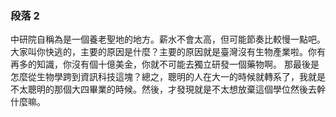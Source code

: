 ### 段落 2

中研院自稱為是一個養老聖地的地方。薪水不會太高，但可能節奏比較慢一點吧。大家叫你快逃的，主要的原因是什麼？主要的原因就是臺灣沒有生物產業啦。你有再多的知識，你沒有個十億美金，你就不可能去獨立研發一個藥物啊。
那最後是怎麼從生物學跨到資訊科技這塊？總之，聰明的人在大一的時候就轉系了，我就是不太聰明的那個大四畢業的時候。然後，才發現就是不太想放棄這個學位然後去幹什麼嘛。